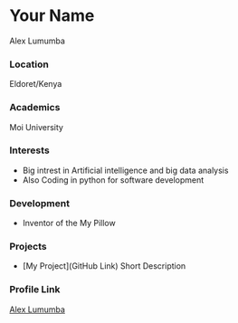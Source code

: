 # Your Name
Alex Lumumba
### Location

Eldoret/Kenya

### Academics

Moi University

### Interests

- Big intrest in Artificial intelligence and big data analysis
- Also Coding in python for software development 

### Development

- Inventor of the My Pillow

### Projects

- [My Project](GitHub Link) Short Description

### Profile Link

[Alex Lumumba](https://github.com/lumumba11)